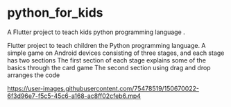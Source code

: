 # python_for_kids

A  Flutter project to teach kids python programming language .

Flutter project to teach children the Python programming language.
A simple game on Android devices consisting of three stages, and each stage has two sections
The first section of each stage explains some of the basics through the card game
The second section using drag and drop arranges the code


https://user-images.githubusercontent.com/75478519/150670022-6f3d96e7-f5c5-45c6-a168-ac8ff02cfeb6.mp4

